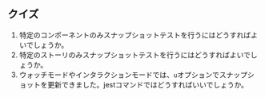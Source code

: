 ## クイズ
1. 特定のコンポーネントのみスナップショットテストを行うにはどうすればよいでしょうか。
2. 特定のストーリのみスナップショットテストを行うにはどうすればよいでしょうか。
3. ウォッチモードやインタラクションモードでは、`u`オプションでスナップショットを更新できました。jestコマンドではどうすればいいでしょうか。